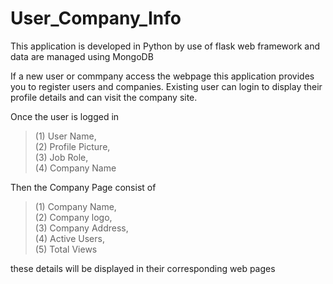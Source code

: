 # User_Company_Info
This application is developed in Python by use of flask web framework and data are managed  using MongoDB 

If a new user or commpany access the webpage this application provides you to register users and companies.
Existing user can login to display their profile details and can visit the company site.

Once the user is logged in 
  >(1) User Name,\
  >(2) Profile Picture,\
  >(3) Job Role,\
  >(4) Company Name
 
Then the Company Page consist of
  >(1) Company Name,\
  >(2) Company logo,\
  >(3) Company Address,\
  >(4) Active Users,\
  >(5) Total Views
  
these details will be displayed in their corresponding web pages
